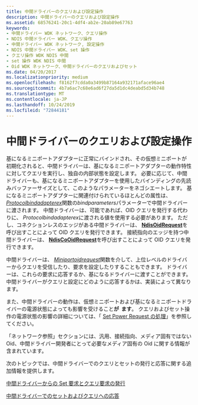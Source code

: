 ```yaml
---
title: 中間ドライバーのクエリおよび設定操作
description: 中間ドライバーのクエリおよび設定操作
ms.assetid: 68576241-20c1-4df4-ab2e-20ab89e67763
keywords:
- 中間ドライバー WDK ネットワーク、クエリ操作
- NDIS 中間ドライバー WDK、クエリ操作
- 中間ドライバー WDK ネットワーク, 設定操作
- NDIS 中間ドライバー WDK、set 操作
- クエリ操作 WDK NDIS 中間
- set 操作 WDK NDIS 中間
- Oid WDK ネットワーク、中間ドライバーのクエリおよびセット
ms.date: 04/20/2017
ms.localizationpriority: medium
ms.openlocfilehash: f8162f7cdda0a3499b87164a932171aface96ae4
ms.sourcegitcommit: 4b7a6ac7c68e6ad6f27da5d1dc4deabd5d34b748
ms.translationtype: MT
ms.contentlocale: ja-JP
ms.lasthandoff: 10/24/2019
ms.locfileid: "72844181"
---
```

# <a name="intermediate-driver-query-and-set-operations"></a>中間ドライバーのクエリおよび設定操作





基になるミニポートアダプターに正常にバインドされ、その仮想ミニポートが初期化されると、中間ドライバーは、基になるミニポートアダプターの動作特性に対してクエリを実行し、独自の内部状態を設定します。 必要に応じて、中間ドライバーも、基になるミニポートアダプターを使用したバインディングの先読みバッファーサイズとして、このようなパラメーターをネゴシエートします。 基になるミニポートアダプターに関連付けられているほとんどの属性は、 [*Protocolbindadapterex*](https://docs.microsoft.com/windows-hardware/drivers/ddi/ndis/nc-ndis-protocol_bind_adapter_ex)関数の*bindparameters*パラメーターで中間ドライバーに渡されます。 中間ドライバーは、可能であれば、OID クエリを発行する代わりに、 *Protocolbindadapterex*に渡される値を使用する必要があります。 ただし、コネクションレスのエッジがある中間ドライバーは、 [**NdisOidRequest**](https://docs.microsoft.com/windows-hardware/drivers/ddi/ndis/nf-ndis-ndisoidrequest)を呼び出すことによって OID クエリを発行できます。 接続指向のエッジを持つ中間ドライバーは、 [**NdisCoOidRequest**](https://docs.microsoft.com/windows-hardware/drivers/ddi/ndis/nf-ndis-ndiscooidrequest)を呼び出すことによって OID クエリを発行できます。

中間ドライバーは、 [*Miniportoidrequest*](https://docs.microsoft.com/windows-hardware/drivers/ddi/ndis/nc-ndis-miniport_oid_request)関数を介して、上位レベルのドライバーからクエリを受信したり、要求を設定したりすることもできます。 ドライバーは、これらの要求に応答するか、基になるドライバーに渡すことができます。 中間ドライバーがクエリと設定にどのように応答するかは、実装によって異なります。

また、中間ドライバーの動作は、仮想ミニポートおよび基になるミニポートドライバーの電源状態によっても影響を受けること**が  ます**。 クエリおよびセット操作の電源状態の影響の詳細については、「 [Set Power Request の処理](handling-a-set-power-request.md)」を参照してください。

 

「ネットワーク参照」セクションには、汎用、接続指向、メディア固有ではない Oid、中間ドライバー開発者にとって必要なメディア固有の Oid に関する情報が含まれています。

次のトピックでは、中間ドライバーでのクエリとセットの発行と応答に関する追加情報を提供します。

[中間ドライバーからの Set 要求とクエリ要求の発行](issuing-set-and-query-requests-from-an-intermediate-driver.md)

[中間ドライバーでのセットおよびクエリへの応答](responding-to-sets-and-queries-in-an-intermediate-driver.md)

 

 





